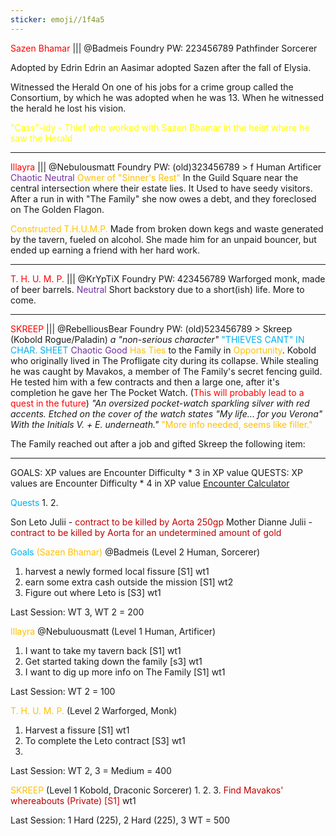 ```yaml
---
sticker: emoji//1f4a5
---
```

<span style="color:#ff0000">Sazen Bhamar</span> ||| @Badmeis Foundry PW: 223456789
Pathfinder Sorcerer 

Adopted by Edrin
	Edrin an Aasimar adopted Sazen after the fall of Elysia. 

Witnessed the Herald 
	On one of his jobs for a crime group called the Consortium, by which he was adopted when he was 13. When he witnessed the herald he lost his vision.

<span style="color:#ffff00">"Cass"-idy - Thief who worked with Sazen Bhamar in the heist where he saw the Herald
</span>

---
<span style="color:#ff0000">Illayra</span> ||| @Nebulousmatt Foundry PW: (old)323456789 > f
Human Artificer 
<span style="color:#7030a0">Chaotic Neutral</span>
<span style="color:#ffc000">Owner of "Sinner's Rest" </span>
	In the Guild Square near the central intersection where their estate lies. It Used to have seedy visitors. 
	After a run in with "The Family" she now owes a debt, and they foreclosed on The Golden Flagon. 

<span style="color:#ffc000">Constructed T.H.U.M.P.</span>
	Made from broken down kegs and waste generated by the tavern, fueled on alcohol. She made him for an unpaid bouncer, but ended up earning a friend with her hard work. 

---
<span style="color:#ff0000">T. H. U. M. P. </span>||| @KrYpTiX Foundry PW: 423456789
Warforged monk, made of beer barrels. 
<span style="color:#7030a0">Neutral</span>
Short backstory due to a short(ish) life. More to come.

---
<span style="color:#ff0000">SKREEP</span> ||| @RebelliousBear Foundry PW: (old)523456789 > Skreep
(Kobold Rogue/Paladin) *a "non-serious character"* 
<span style="color:#00b0f0">"THIEVES CANT" IN CHAR. SHEET</span>
<span style="color:#7030a0">Chaotic Good</span>
<span style="color:#ffc000">Has Ties</span> to the Family in <span style="color:#ffc000">Opportunity</span>. 
	Kobold who originally lived in The Profligate city during its collapse. 
	While stealing he was caught by Mavakos, a member of The Family's secret fencing guild. He tested him with a few contracts and then a large one, after it's completion he gave her The Pocket Watch. 
	(<span style="color:#ff0000">This will probably lead to a quest in the future</span>)
*"An oversized pocket-watch sparkling silver with red accents. Etched on the cover of the watch states "My life... for you Verona" With the Initials V. + E. underneath."*
<span style="color:#ffc000">"More info needed, seems like filler."</span>

The Family reached out after a job and gifted Skreep the following item: 

---
GOALS: XP values are Encounter Difficulty * 3 in XP value
QUESTS: XP values are Encounter Difficulty * 4 in XP value
[Encounter Calculator](https://www.dndbeyond.com/sources/basic-rules/building-combat-encounters#CombatEncounterDifficulty)

<span style="color:#00b0f0">Quests</span>
1. 
2. 

Son Leto Julii - <span style="color:#c00000">contract to be killed by Aorta 250gp</span>
Mother Dianne Julii - <span style="color:#c00000">contract to be killed by Aorta for an undetermined amount of gold</span>

<span style="color:#00b0f0">Goals</span>
<span style="color:#ffc000">(Sazen Bhamar)</span> @Badmeis (Level 2 Human, Sorcerer)
1. harvest a newly formed local fissure [S1] wt1
2. earn some extra cash outside the mission [S1] wt2
3. Figure out where Leto is [S3] wt1

Last Session: WT 3, WT 2 = 200

<span style="color:#ffc000">Illayra</span> @Nebuluousmatt (Level 1 Human, Artificer)
1. I want to take my tavern back [S1] wt1
2. Get started taking down the family [s3] wt1
3. I want to dig up more info on The Family [S1] wt1

Last Session: WT 2 = 100

<span style="color:#ffc000">T. H. U. M. P. </span>(Level 2 Warforged, Monk)
1. Harvest a fissure [S1] wt1 
2. To complete the Leto contract [S3] wt1
3. 

Last Session: WT 2, 3 = Medium = 400

<span style="color:#ffc000">SKREEP</span> (Level 1 Kobold, Draconic Sorcerer)
1. 
2. 
3. <span style="color:#c00000">Find Mavakos' whereabouts (Private) [S1]</span> wt1

Last Session: 1 Hard (225), 2 Hard (225), 3 WT = 500

